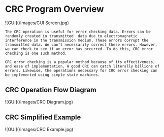 #     CRC Program Overview

![GUI](/Images/GUI Screen.jpg)

    The CRC operation is useful for error checking data. Errors can be randomly created in transmitted  data due to electromagnetic interference in the transmission medium. These errors corrupt the transmitted data. We can't necessarily correct these errors. However, we can check to see if an error has occurred. To do this, CRC error checking is one such method. 

    CRC error checking is a popular method because of its effectiveness, and ease of implementation. A good CRC can catch literally billions of errors. Likewise, the operations necessary for CRC error checking can be implemented using simple state machines. 

## CRC Operation Flow Diagram

![GUI](/Images/CRC Diagram.jpg)

## CRC Simplified Example

![GUI](/Images/CRC Example.jpg)